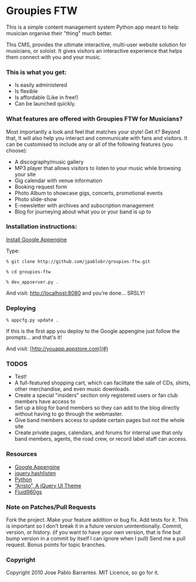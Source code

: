 # Groupies FTW

This is a simple content management system Python app meant to help musician organise their "thing" much better.

This CMS, provides the ultimate interactive, multi-user website solution for musicians, or soloist. It gives visitors an interactive experience that helps them connect with you and your music.

### This is what you get:

* Is easily administered
* Is flexible
* Is affordable (Like in free!)
* Can be launched quickly.

### What features are offered with Groupies FTW for Musicians? 

Most importantly a look and feel that matches your style! Get it? Beyond that, It will also help you interact and communicate with fans and visitors. It can be customised to include any or all of the following features (you choose):

* A discography/music gallery
* MP3 player that allows visitors to listen to your music while browsing your site
* Gig calendar with venue information
* Booking request form
* Photo Album to showcase gigs, concerts, promotional events
* Photo slide-show
* E-newsletter with archives and subscription management
* Blog for journeying about what you or your band is up to

### Installation instructions:

[Install Google Appengine](http://code.google.com/appengine/downloads.html#Google_App_Engine_SDK_for_Python)
  
Type: 

`% git clone http://github.com/jpablobr/groupies-ftw.git`
    
`% cd groupies-ftw`
    
`% dev_appserver.py .`
    
And visit: [http://localhost:8080](http://localhost:8080) and you’re done... SRSLY!


### Deploying

`% appcfg.py update .`

If this is the first app you deploy to the Google appengine just follow the prompts... and that's it! 

And visit: [http://youapp.appstore.com](#)

### TODOS

* Test!
* A full-featured shopping cart, which can facilitate the sale of CDs, shirts, other merchandise, and even music downloads.
* Create a special "insiders" section only registered users or fan club members have access to
* Set up a blog for band members so they can add to the blog directly without having to go through the webmaster.
* Give band members access to update certain pages but not the whole site
* Create private pages, calendars, and forums for internal use that only band members, agents, the road crew, or record label staff can access.

### Resources

*    [Google Appengine](http://code.google.com/appengine/)
*    [jquery.hashlisten](https://github.com/sinefunc/jquery.hashlisten)     
*    [Python](http://www.python.org/)
*    [“Aristo”, A jQuery UI Theme](http://taitems.tumblr.com/post/482577430/introducing-aristo-a-jquery-ui-theme)
*    [Fluid960gs](http://www.designinfluences.com/fluid960gs/)

### Note on Patches/Pull Requests

Fork the project.
Make your feature addition or bug fix.
Add tests for it. This is important so I don’t break it in a future version unintentionally.
Commit, version, or history. (if you want to have your own version, that is fine but bump version in a commit by itself I can ignore when I pull)
Send me a pull request. Bonus points for topic branches.

### Copyright

Copyright 2010 Jose Pablo Barrantes. MIT Licence, so go for it.
